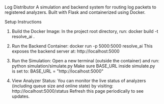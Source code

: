 Log Distributor
A simulation and backend system for routing log packets to registered analyzers.
Built with Flask and containerized using Docker.

Setup Instructions
1. Build the Docker Image:
In the project root directory, run:
docker build -t resolve_ai .

2. Run the Backend Container:
docker run -p 5000:5000 resolve_ai
This exposes the backend server at:
http://localhost:5000

3. Run the Simulation:
Open a new terminal (outside the container) and run:
python simulation/simulate.py
Make sure BASE_URL inside simulate.py is set to:
BASE_URL = "http://localhost:5000"

4. View Analyzer Status:
You can monitor the live status of analyzers (including queue size and online state) by visiting:
http://localhost:5000/status
Refresh this page periodically to see updates.
